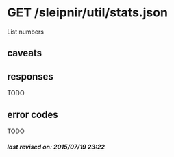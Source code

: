 # GET /sleipnir/util/stats.json

List numbers

## caveats

## responses

TODO

## error codes

TODO

##### last revised on: 2015/07/19 23:22
